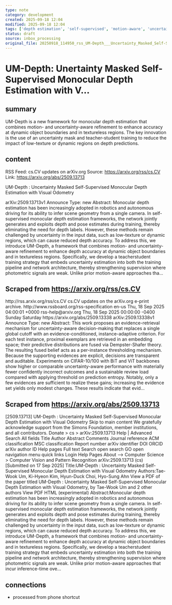 ```yaml
---
type: note
category: development
created: 2025-09-18 12:04
modified: 2025-09-18 12:04
tags: ['depth estimation', 'self-supervised', 'motion-aware', 'uncertainty-aware']
status: draft
source: inbox_processing
original_file: 20250918_114950_rss_UM-Depth___Uncertainty_Masked_Self-Supervised_Mono.txt
---
```


# UM-Depth: Unertainty Masked Self-Supervised Monocular Depth Estimation with V...

## summary
UM-Depth is a new framework for monocular depth estimation that combines motion- and uncertainty-aware refinement to enhance accuracy at dynamic object boundaries and in textureless regions. The key innovation is the use of an uncertainty mask and teacher-student training to reduce the impact of low-texture or dynamic regions on depth predictions.

## content
RSS Feed: cs.CV updates on arXiv.org
Source: https://arxiv.org/rss/cs.CV
Link: https://arxiv.org/abs/2509.13713

UM-Depth : Uncertainty Masked Self-Supervised Monocular Depth Estimation with Visual Odometry

arXiv:2509.13713v1 Announce Type: new Abstract: Monocular depth estimation has been increasingly adopted in robotics and autonomous driving for its ability to infer scene geometry from a single camera. In self-supervised monocular depth estimation frameworks, the network jointly generates and exploits depth and pose estimates during training, thereby eliminating the need for depth labels. However, these methods remain challenged by uncertainty in the input data, such as low-texture or dynamic regions, which can cause reduced depth accuracy. To address this, we introduce UM-Depth, a framework that combines motion- and uncertainty-aware refinement to enhance depth accuracy at dynamic object boundaries and in textureless regions. Specifically, we develop a teacherstudent training strategy that embeds uncertainty estimation into both the training pipeline and network architecture, thereby strengthening supervision where photometric signals are weak. Unlike prior motion-aware approaches tha...

## Scraped from https://arxiv.org/rss/cs.CV
<?xml version='1.0' encoding='UTF-8'?>
<rss xmlns:arxiv="http://arxiv.org/schemas/atom" xmlns:dc="http://purl.org/dc/elements/1.1/" xmlns:atom="http://www.w3.org/2005/Atom" xmlns:content="http://purl.org/rss/1.0/modules/content/" version="2.0">
  <channel>
    <title>cs.CV updates on arXiv.org</title>
    <link>http://rss.arxiv.org/rss/cs.CV</link>
    <description>cs.CV updates on the arXiv.org e-print archive.</description>
    <atom:link href="http://rss.arxiv.org/rss/cs.CV" rel="self" type="application/rss+xml"/>
    <docs>http://www.rssboard.org/rss-specification</docs>
    <language>en-us</language>
    <lastBuildDate>Thu, 18 Sep 2025 04:00:01 +0000</lastBuildDate>
    <managingEditor>rss-help@arxiv.org</managingEditor>
    <pubDate>Thu, 18 Sep 2025 00:00:00 -0400</pubDate>
    <skipDays>
      <day>Sunday</day>
      <day>Saturday</day>
    </skipDays>
    <item>
      <title>Proximity-Based Evidence Retrieval for Uncertainty-Aware Neural Networks</title>
      <link>https://arxiv.org/abs/2509.13338</link>
      <description>arXiv:2509.13338v1 Announce Type: new 
Abstract: This work proposes an evidence-retrieval mechanism for uncertainty-aware decision-making that replaces a single global cutoff with an evidence-conditioned, instance-adaptive criterion. For each test instance, proximal exemplars are retrieved in an embedding space; their predictive distributions are fused via Dempster-Shafer theory. The resulting fused belief acts as a per-instance thresholding mechanism. Because the supporting evidences are explicit, decisions are transparent and auditable. Experiments on CIFAR-10/100 with BiT and ViT backbones show higher or comparable uncertainty-aware performance with materially fewer confidently incorrect outcomes and a sustainable review load compared with applying threshold on prediction entropy. Notably, only a few evidences are sufficient to realize these gains; increasing the evidence set yields only modest changes. These results indicate that evid...


## Scraped from https://arxiv.org/abs/2509.13713
[2509.13713] UM-Depth : Uncertainty Masked Self-Supervised Monocular Depth Estimation with Visual Odometry Skip to main content We gratefully acknowledge support from the Simons Foundation, member institutions, and all contributors. Donate &gt; cs &gt; arXiv:2509.13713 Help | Advanced Search All fields Title Author Abstract Comments Journal reference ACM classification MSC classification Report number arXiv identifier DOI ORCID arXiv author ID Help pages Full text Search open search GO open navigation menu quick links Login Help Pages About --> Computer Science > Computer Vision and Pattern Recognition arXiv:2509.13713 (cs) [Submitted on 17 Sep 2025] Title:UM-Depth : Uncertainty Masked Self-Supervised Monocular Depth Estimation with Visual Odometry Authors:Tae-Wook Um, Ki-Hyeon Kim, Hyun-Duck Choi, Hyo-Sung Ahn View a PDF of the paper titled UM-Depth : Uncertainty Masked Self-Supervised Monocular Depth Estimation with Visual Odometry, by Tae-Wook Um and 2 other authors View PDF HTML (experimental) Abstract:Monocular depth estimation has been increasingly adopted in robotics and autonomous driving for its ability to infer scene geometry from a single camera. In self-supervised monocular depth estimation frameworks, the network jointly generates and exploits depth and pose estimates during training, thereby eliminating the need for depth labels. However, these methods remain challenged by uncertainty in the input data, such as low-texture or dynamic regions, which can cause reduced depth accuracy. To address this, we introduce UM-Depth, a framework that combines motion- and uncertainty-aware refinement to enhance depth accuracy at dynamic object boundaries and in textureless regions. Specifically, we develop a teacherstudent training strategy that embeds uncertainty estimation into both the training pipeline and network architecture, thereby strengthening supervision where photometric signals are weak. Unlike prior motion-aware approaches that incur inference-time ove...


## connections
- processed from phone shortcut

